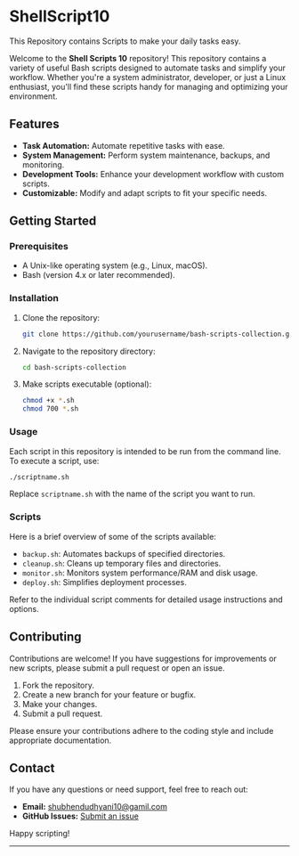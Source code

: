 # ShellScript10
This Repository contains Scripts to make your daily tasks easy. 

Welcome to the **Shell Scripts 10** repository! This repository contains a variety of useful Bash scripts designed to automate tasks and simplify your workflow. Whether you're a system administrator, developer, or just a Linux enthusiast, you'll find these scripts handy for managing and optimizing your environment.

## Features

- **Task Automation:** Automate repetitive tasks with ease.
- **System Management:** Perform system maintenance, backups, and monitoring.
- **Development Tools:** Enhance your development workflow with custom scripts.
- **Customizable:** Modify and adapt scripts to fit your specific needs.

## Getting Started

### Prerequisites

- A Unix-like operating system (e.g., Linux, macOS).
- Bash (version 4.x or later recommended).

### Installation

1. Clone the repository:
   ```bash
   git clone https://github.com/yourusername/bash-scripts-collection.git
   ```

2. Navigate to the repository directory:
   ```bash
   cd bash-scripts-collection
   ```

3. Make scripts executable (optional):
   ```bash
   chmod +x *.sh
   chmod 700 *.sh
   ```

### Usage

Each script in this repository is intended to be run from the command line. To execute a script, use:
```bash
./scriptname.sh
```
Replace `scriptname.sh` with the name of the script you want to run.

### Scripts

Here is a brief overview of some of the scripts available:

- `backup.sh`: Automates backups of specified directories.
- `cleanup.sh`: Cleans up temporary files and directories.
- `monitor.sh`: Monitors system performance/RAM and disk usage.
- `deploy.sh`: Simplifies deployment processes.

Refer to the individual script comments for detailed usage instructions and options.

## Contributing

Contributions are welcome! If you have suggestions for improvements or new scripts, please submit a pull request or open an issue.

1. Fork the repository.
2. Create a new branch for your feature or bugfix.
3. Make your changes.
4. Submit a pull request.

Please ensure your contributions adhere to the coding style and include appropriate documentation.


## Contact

If you have any questions or need support, feel free to reach out:

- **Email:** shubhendudhyani10@gamil.com
- **GitHub Issues:** [Submit an issue](https://github.com/ShubhenduDhyani/ShellScript10/issues)

Happy scripting!

---
